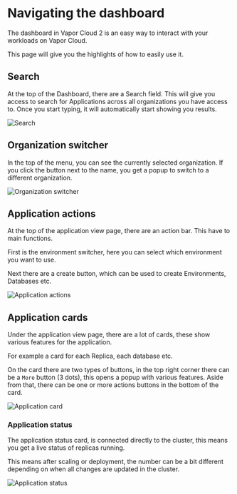 # Navigating the dashboard

The dashboard in Vapor Cloud 2 is an easy way to interact with your workloads on Vapor Cloud.

This page will give you the highlights of how to easily use it.

## Search

At the top of the Dashboard, there are a Search field. This will give you access to search for Applications across all organizations you have access to. Once you start typing, it will automatically start showing you results.

![Search](https://cloud2-cdn.ams3.digitaloceanspaces.com/search.png)

## Organization switcher

In the top of the menu, you can see the currently selected organization. If you click the button next to the name, you get a popup to switch to a different organization.

![Organization switcher](https://cloud2-cdn.ams3.cdn.digitaloceanspaces.com/org-switcher.png)

## Application actions

At the top of the application view page, there are an action bar. This have to main functions.

First is the environment switcher, here you can select which environment you want to use.

Next there are a create button, which can be used to create Environments, Databases etc.

![Application actions](https://cloud2-cdn.ams3.cdn.digitaloceanspaces.com/application-actions.png)

## Application cards

Under the application view page, there are a lot of cards, these show various features for the application.

For example a card for each Replica, each database etc.

On the card there are two types of buttons, in the top right corner there can be a `More` button (3 dots), this opens a popup with various features.
Aside from that, there can be one or more actions buttons in the bottom of the card.

![Application card](https://cloud2-cdn.ams3.cdn.digitaloceanspaces.com/card.png)

### Application status

The application status card, is connected directly to the cluster, this means you get a live status of replicas running.

This means after scaling or deployment, the number can be a bit different depending on when all
changes are updated in the cluster.

![Application status](https://cloud2-cdn.ams3.cdn.digitaloceanspaces.com/card-status.png)
